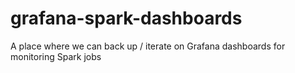 # grafana-spark-dashboards
A place where we can back up / iterate on Grafana dashboards for monitoring Spark jobs

